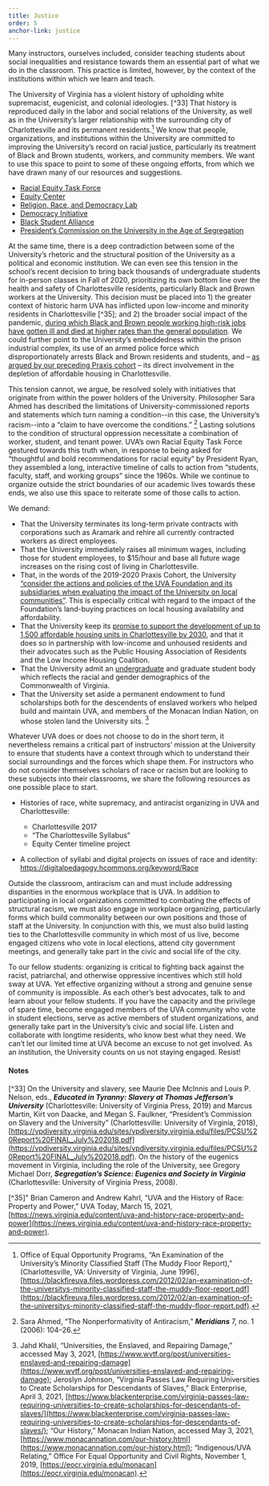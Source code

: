```yaml
---
title: Justice
order: 5
anchor-link: justice
---
```


Many instructors, ourselves included, consider teaching students about social inequalities and resistance towards them an essential part of what we do in the classroom. This practice is limited, however, by the context of the institutions within which we learn and teach.

The University of Virginia has a violent history of upholding white supremacist, eugenicist, and colonial ideologies. [^33] That history is reproduced daily in the labor and social relations of the University, as well as in the University’s larger relationship with the surrounding city of Charlottesville and its permanent residents.[^34] We know that people, organizations, and institutions within the University are committed to improving the University’s record on racial justice, particularly its treatment of Black and Brown students, workers, and community members. We want to use this space to point to some of these ongoing efforts, from which we have drawn many of our resources and suggestions.

* [Racial Equity Task Force](https://racialequity.virginia.edu/)
* [Equity Center](https://virginiaequitycenter.org/)
* [Religion, Race, and Democracy Lab](https://religionlab.virginia.edu/)
* [Democracy Initiative](https://democracyinitiative.virginia.edu/)
* [Black Student Alliance](https://www.bsaatuva.com/)
* [President’s Commission on the University in the Age of Segregation](https://segregation.virginia.edu/)

At the same time, there is a deep contradiction between some of the University’s rhetoric and the structural position of the University as a political and economic institution. We can even see this tension in the school’s recent decision to bring back thousands of undergraduate students for in-person classes in Fall of 2020, prioritizing its own bottom line over the health and safety of Charlottesville residents, particularly Black and Brown workers at the University. This decision must be placed into 1) the greater context of historic harm UVA has inflicted upon low-income and minority residents in Charlottesville [^35]; and 2) the broader social impact of the pandemic, [during which Black and Brown people working high-risk jobs have gotten ill and died at higher rates than the general population](https://www.nytimes.com/2020/04/29/magazine/racial-disparities-covid-19.html). We could further point to the University’s embeddedness within the prison industrial complex, its use of an armed police force which disproportionately arrests Black and Brown residents and students, and – [as argued by our preceding Praxis cohort](https://landandlegacy.scholarslab.org/index.html) – its direct involvement in the depletion of affordable housing in Charlottesville.

This tension cannot, we argue, be resolved solely with initiatives that originate from within the power holders of the University. Philosopher Sara Ahmed has described the limitations of University-commissioned reports and statements which turn naming a condition--in this case, the University’s racism--into a “claim to have overcome the conditions.” [^36] Lasting solutions to the condition of structural oppression necessitate a combination of  worker, student, and tenant power. UVA’s own Racial Equity Task Force gestured towards this truth when, in response to being asked for “thoughtful and bold recommendations for racial equity” by President Ryan, they assembled a long, interactive timeline of calls to action from “students, faculty, staff, and working groups” since the 1960s. While we continue to organize outside the strict boundaries of our academic lives towards these ends, we also use this space to reiterate some of those calls to action. 

We demand:
* That the University terminates its long-term private contracts with corporations such as Aramark and rehire all currently contracted workers as direct employees.
* That the University immediately raises all minimum wages, including those for student employees, to $15/hour and base all future wage increases on the rising cost of living in Charlottesville.
* That, in the words of the 2019-2020 Praxis Cohort, the University [“consider the actions and policies of the UVA Foundation and its subsidiaries when evaluating the impact of the University on local communities”](https://landandlegacy.scholarslab.org/future-directions.html). This is especially critical with regard to the impact of the Foundation’s land-buying practices on local housing availability and affordability.
* That the University keep its [promise to support the development of up to 1,500 affordable housing units in Charlottesville by 2030](https://augustafreepress.com/uva-commits-to-ambitious-affordable-housing-goal/), and that it does so in partnership with low-income and unhoused residents and their advocates such as the Public Housing Association of Residents and the Low Income Housing Coalition.
* That the University admit an [undergraduate](https://racialequity.virginia.edu/sites/g/files/jsddwu356/files/2020-08/RETFFinalSigned.pdf) and graduate student body which reflects the racial and gender demographics of the Commonwealth of Virginia.
* That the University set aside a permanent endowment to fund scholarships both for the descendents of enslaved workers who helped build and maintain UVA, and members of the Monacan Indian Nation, on whose stolen land the University sits. [^37] 

Whatever UVA does or does not choose to do in the short term, it nevertheless remains a critical part of instructors’ mission at the University to ensure that students have a context through which to understand their social surroundings and the forces which shape them. For instructors who do not consider themselves scholars of race or racism but are looking to these subjects into their classrooms, we share the following resources as one possible place to start.

* Histories of race, white supremacy, and antiracist organizing in UVA and Charlottesville: 
    * Charlottesville 2017 
    * “The Charlottesville Syllabus”
    * Equity Center timeline project

* A collection of syllabi and digital projects on issues of race and identity: https://digitalpedagogy.hcommons.org/keyword/Race

Outside the classroom, antiracism can and must include addressing disparities in the enormous workplace that is UVA. In addition to participating in local organizations committed to combating the effects of structural racism, we must also engage in workplace organizing, particularly forms which build commonality between our own positions and those of staff at the University. In conjunction with this, we must also build lasting ties to the Charlottesville community in which most of us live, become engaged citizens who vote in local elections, attend city government meetings, and generally take part in the civic and social life of the city.

To our fellow students: organizing is critical to fighting back against the racist, patriarchal, and otherwise oppressive incentives which still hold sway at UVA. Yet effective organizing without a strong and genuine sense of community is impossible. As each other’s best advocates, talk to and learn about your fellow students. If you have the capacity and the privilege of spare time, become engaged members of the UVA community who vote in student elections, serve as active members of student organizations, and generally take part in the University’s civic and social life. Listen and collaborate with longtime residents, who know best what they need. We can’t  let our limited time at UVA become an excuse to not get involved. As an institution, the University counts on us not staying engaged. Resist! 

#### Notes

[^33] On the University and slavery, see Maurie Dee McInnis and Louis P. Nelson, eds., ***Educated in Tyranny: Slavery at Thomas Jefferson’s University*** (Charlottesville: University of Virginia Press, 2019) and Marcus Martin, Kirt von Daacke, and Megan S. Faulkner, “President’s Commission on Slavery and the University” (Charlottesville: University of Virginia, 2018), [https://vpdiversity.virginia.edu/sites/vpdiversity.virginia.edu/files/PCSU%20Report%20FINAL_July%202018.pdf](https://vpdiversity.virginia.edu/sites/vpdiversity.virginia.edu/files/PCSU%20Report%20FINAL_July%202018.pdf). On the history of the eugenics movement in Virginia, including the role of the University, see Gregory Michael Dorr, ***Segregation’s Science: Eugenics and Society in Virginia*** (Charlottesville: University of Virginia Press, 2008). 

[^34]: Office of Equal Opportunity Programs, “An Examination of the University’s Minority Classified Staff (The Muddy Floor Report),” (Charlottesville, VA: University of Virginia, June 1996), [https://blackfireuva.files.wordpress.com/2012/02/an-examination-of-the-universitys-minority-classified-staff-the-muddy-floor-report.pdf](https://blackfireuva.files.wordpress.com/2012/02/an-examination-of-the-universitys-minority-classified-staff-the-muddy-floor-report.pdf).

[^35]" Brian Cameron and Andrew Kahrl, “UVA and the History of Race: Property and Power,” UVA Today, March 15, 2021, [https://news.virginia.edu/content/uva-and-history-race-property-and-power](https://news.virginia.edu/content/uva-and-history-race-property-and-power).

[^36]: Sara Ahmed, “The Nonperformativity of Antiracism,” ***Meridians*** 7, no. 1 (2006): 104–26.

[^37]: Jahd Khalil, “Universities, the Enslaved, and Repairing Damage,” accessed May 3, 2021, [https://www.wvtf.org/post/universities-enslaved-and-repairing-damage](https://www.wvtf.org/post/universities-enslaved-and-repairing-damage); Jeroslyn Johnson, “Virginia Passes Law Requiring Universities to Create Scholarships for Descendants of Slaves,” Black Enterprise, April 3, 2021, [https://www.blackenterprise.com/virginia-passes-law-requiring-universities-to-create-scholarships-for-descendants-of-slaves/](https://www.blackenterprise.com/virginia-passes-law-requiring-universities-to-create-scholarships-for-descendants-of-slaves/); “Our History,” Monacan Indian Nation, accessed May 3, 2021, [https://www.monacannation.com/our-history.html](https://www.monacannation.com/our-history.html); “Indigenous/UVA Relating,” Office For Equal Opportunity and Civil Rights, November 1, 2019, [https://eocr.virginia.edu/monacan](https://eocr.virginia.edu/monacan).




